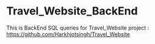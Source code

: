# Travel_Website_BackEnd
This is BackEnd SQL queries for Travel_Website project : https://github.com/Harkhjotsingh/Travel_Website 
